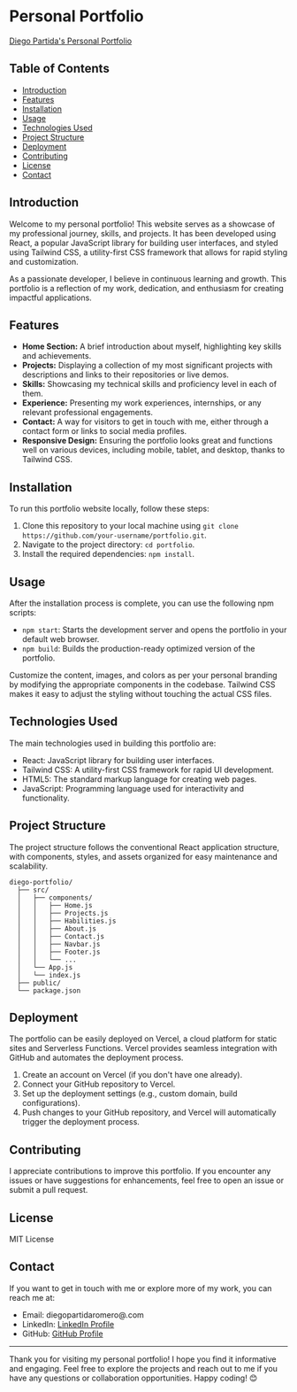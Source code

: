 # Personal Portfolio

[Diego Partida's Personal Portfolio](https://diegopartida-portfolio.vercel.app/)


## Table of Contents

- [Introduction](#introduction)
- [Features](#features)
- [Installation](#installation)
- [Usage](#usage)
- [Technologies Used](#technologies-used)
- [Project Structure](#project-structure)
- [Deployment](#deployment)
- [Contributing](#contributing)
- [License](#license)
- [Contact](#contact)

## Introduction

Welcome to my personal portfolio! This website serves as a showcase of my professional journey, skills, and projects. It has been developed using React, a popular JavaScript library for building user interfaces, and styled using Tailwind CSS, a utility-first CSS framework that allows for rapid styling and customization.

As a passionate developer, I believe in continuous learning and growth. This portfolio is a reflection of my work, dedication, and enthusiasm for creating impactful applications.

## Features

- **Home Section:** A brief introduction about myself, highlighting key skills and achievements.
- **Projects:** Displaying a collection of my most significant projects with descriptions and links to their repositories or live demos.
- **Skills:** Showcasing my technical skills and proficiency level in each of them.
- **Experience:** Presenting my work experiences, internships, or any relevant professional engagements.
- **Contact:** A way for visitors to get in touch with me, either through a contact form or links to social media profiles.
- **Responsive Design:** Ensuring the portfolio looks great and functions well on various devices, including mobile, tablet, and desktop, thanks to Tailwind CSS.

## Installation

To run this portfolio website locally, follow these steps:

1. Clone this repository to your local machine using `git clone https://github.com/your-username/portfolio.git`.
2. Navigate to the project directory: `cd portfolio`.
3. Install the required dependencies: `npm install`.

## Usage

After the installation process is complete, you can use the following npm scripts:

- `npm start`: Starts the development server and opens the portfolio in your default web browser.
- `npm build`: Builds the production-ready optimized version of the portfolio.

Customize the content, images, and colors as per your personal branding by modifying the appropriate components in the codebase. Tailwind CSS makes it easy to adjust the styling without touching the actual CSS files.

## Technologies Used

The main technologies used in building this portfolio are:

- React: JavaScript library for building user interfaces.
- Tailwind CSS: A utility-first CSS framework for rapid UI development.
- HTML5: The standard markup language for creating web pages.
- JavaScript: Programming language used for interactivity and functionality.

## Project Structure

The project structure follows the conventional React application structure, with components, styles, and assets organized for easy maintenance and scalability.

```
diego-portfolio/
  ├── src/
  │   ├── components/
  │   │   ├── Home.js
  │   │   ├── Projects.js
  │   │   ├── Habilities.js
  │   │   ├── About.js
  │   │   ├── Contact.js
  │   │   ├── Navbar.js
  │   │   ├── Footer.js
  │   │   └── ...
  │   └── App.js
  │   └── index.js
  ├── public/
  └── package.json
```

## Deployment

The portfolio can be easily deployed on Vercel, a cloud platform for static sites and Serverless Functions. Vercel provides seamless integration with GitHub and automates the deployment process.

1. Create an account on Vercel (if you don't have one already).
2. Connect your GitHub repository to Vercel.
3. Set up the deployment settings (e.g., custom domain, build configurations).
4. Push changes to your GitHub repository, and Vercel will automatically trigger the deployment process.

## Contributing

I appreciate contributions to improve this portfolio. If you encounter any issues or have suggestions for enhancements, feel free to open an issue or submit a pull request.

## License

MIT License

## Contact

If you want to get in touch with me or explore more of my work, you can reach me at:

- Email: diegopartidaromero@.com
- LinkedIn: [LinkedIn Profile](https://www.linkedin.com/in/diegopartidaromero/)
- GitHub: [GitHub Profile](https://github.com/diegopartida22/)

---

Thank you for visiting my personal portfolio! I hope you find it informative and engaging. Feel free to explore the projects and reach out to me if you have any questions or collaboration opportunities. Happy coding! 😊
